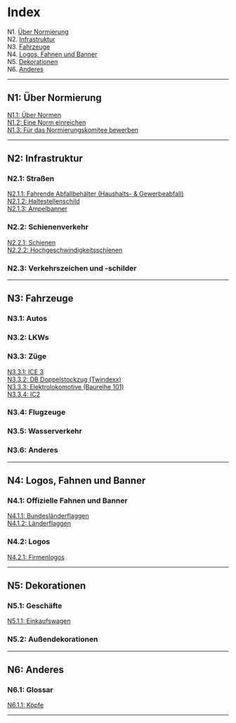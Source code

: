 # Index

N1. [Über Normierung](#n1-über-normierung) <br/>
N2. [Infrastruktur](#n2-infrastruktur) <br/>
N3. [Fahrzeuge](#n3-fahrzeuge) <br/>
N4. [Logos, Fahnen und Banner](#n4-logos-fahnen-und-banner) <br/>
N5. [Dekorationen](#n5-dekorationen) <br/>
N6. [Anderes](#n6-anderes)

***

## N1: Über Normierung

[N1.1: Über Normen](/BTEN/DE/N1/1) <br/>
[N1.2: Eine Norm einreichen](/BTEN/DE/N1/2) <br/>
[N1.3: Für das Normierungskomitee bewerben](/BTEN/DE/N1/3)

***

## N2: Infrastruktur
### N2.1: Straßen
[N2.1.1: Fahrende Abfallbehälter (Haushalts- & Gewerbeabfall)](/BTEN/DE/N2/1/1) <br/>
[N2.1.2: Haltestellenschild](/BTEN/DE/N2/1/2) <br/>
[N2.1.3: Ampelbanner](/BTEN/DE/N2/1/3)
### N2.2: Schienenverkehr
[N2.2.1: Schienen](/BTEN/DE/N2/2/1) <br/>
[N2.2.2: Hochgeschwindigkeitsschienen](/BTEN/DE/N2/2/2)
### N2.3: Verkehrszeichen und -schilder

***

## N3: Fahrzeuge
### N3.1: Autos
### N3.2: LKWs
### N3.3: Züge
[N3.3.1: ICE 3](/BTEN/DE/N3/3/1)    
[N3.3.2: DB Doppelstockzug (Twindexx)](/BTEN/DE/N3/3/2)    
[N3.3.3: Elektrolokomotive (Baureihe 101)](/BTEN/DE/N3/3/3)    
[N3.3.4: IC2](/BTEN/DE/N3/3/4)
### N3.4: Flugzeuge
### N3.5: Wasserverkehr
### N3.6: Anderes

***

## N4: Logos, Fahnen und Banner
### N4.1: Offizielle Fahnen und Banner
[N4.1.1: Bundesländerflaggen](/BTEN/DE/N4/1/1) <br/>
[N4.1.2: Länderflaggen](/BTEN/DE/N4/1/2)
### N4.2: Logos
[N4.2.1: Firmenlogos](/BTEN/DE/N4/2/1)

***

## N5: Dekorationen
### N5.1: Geschäfte
[N5.1.1: Einkaufswagen](/BTEN/DE/N5/1/1)
### N5.2: Außendekorationen

***

## N6: Anderes
### N6.1: Glossar
[N6.1.1: Köpfe](/BTEN/DE/N6/1/1)

***
